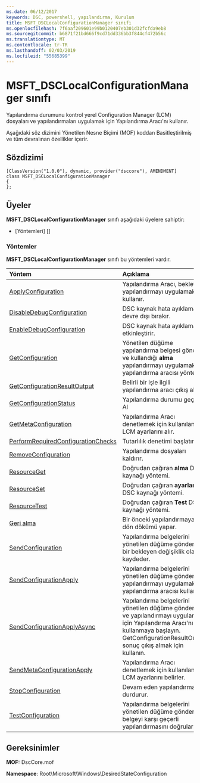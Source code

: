 ```yaml
---
ms.date: 06/12/2017
keywords: DSC, powershell, yapılandırma, Kurulum
title: MSFT_DSCLocalConfigurationManager sınıfı
ms.openlocfilehash: 7f6aaf209601e99b0120407eb301d32fcfda9eb8
ms.sourcegitcommit: b6871f21bd666f9cd71dd336bb3f844cf472b56c
ms.translationtype: MT
ms.contentlocale: tr-TR
ms.lasthandoff: 02/03/2019
ms.locfileid: "55685399"
---
```

# <a name="msftdsclocalconfigurationmanager-class"></a>MSFT_DSCLocalConfigurationManager sınıfı

Yapılandırma durumunu kontrol yerel Configuration Manager (LCM) dosyaları ve yapılandırmaları uygulamak için Yapılandırma Aracı'nı kullanır.

Aşağıdaki söz dizimini Yönetilen Nesne Biçimi (MOF) koddan Basitleştirilmiş ve tüm devralınan özellikler içerir.

## <a name="syntax"></a>Sözdizimi

```
[ClassVersion("1.0.0"), dynamic, provider("dsccore"), AMENDMENT]
class MSFT_DSCLocalConfigurationManager
{
};
```

## <a name="members"></a>Üyeler

**MSFT_DSCLocalConfigurationManager** sınıfı aşağıdaki üyelere sahiptir:

- [Yöntemleri] []

### <a name="methods"></a>Yöntemler

**MSFT_DSCLocalConfigurationManager** sınıfı bu yöntemleri vardır.

|Yöntem |Açıklama |
|:--- |:---|
| [ApplyConfiguration](msft-dsclocalconfigurationmanager-applyconfiguration.md)| Yapılandırma Aracı, bekleyen yapılandırmayı uygulamak için kullanır.|
| [DisableDebugConfiguration](msft-dsclocalconfigurationmanager-disabledebugconfiguration.md)| DSC kaynak hata ayıklama devre dışı bırakır.|
| [EnableDebugConfiguration](msft-dsclocalconfigurationmanager-enabledebugconfiguration.md)| DSC kaynak hata ayıklamasını etkinleştirir.|
| [GetConfiguration](msft-dsclocalconfigurationmanager-getconfiguration.md)| Yönetilen düğüme yapılandırma belgesi gönderir ve kullandığı **alma** yapılandırmayı uygulamak için yapılandırma aracısı yöntemi.|
| [GetConfigurationResultOutput](msft-dsclocalconfigurationmanager-getconfigurationresultoutput.md)| Belirli bir işle ilgili yapılandırma aracı çıkış alır.|
| [GetConfigurationStatus](msft-dsclocalconfigurationmanager-getconfigurationstatus.md)| Yapılandırma durumu geçmişi Al|
| [GetMetaConfiguration](msft-dsclocalconfigurationmanager-getmetaconfiguration.md)| Yapılandırma Aracı denetlemek için kullanılan LCM ayarlarını alır.|
| [PerformRequiredConfigurationChecks](msft-dsclocalconfigurationmanager-performrequiredconfigurationchecks.md)| Tutarlılık denetimi başlatır.|
| [RemoveConfiguration](msft-dsclocalconfigurationmanager-removeconfiguration.md)| Yapılandırma dosyaları kaldırır.|
| [ResourceGet](msft-dsclocalconfigurationmanager-resourceget.md)| Doğrudan çağıran **alma** DSC kaynağı yöntemi.|
| [ResourceSet](msft-dsclocalconfigurationmanager-resourceset.md)| Doğrudan çağıran **ayarlamak** DSC kaynağı yöntemi.|
| [ResourceTest](msft-dsclocalconfigurationmanager-resourcetest.md)| Doğrudan çağıran **Test** DSC kaynağı yöntemi.|
| [Geri alma](msft-dsclocalconfigurationmanager-rollback.md)| Bir önceki yapılandırmaya geri dön dökümü yapar.|
| [SendConfiguration](msft-dsclocalconfigurationmanager-sendconfiguration.md)| Yapılandırma belgelerini yönetilen düğüme gönderir ve bir bekleyen değişiklik olarak kaydeder.|
| [SendConfigurationApply](msft-dsclocalconfigurationmanager-sendconfigurationapply.md)| Yapılandırma belgelerini yönetilen düğüme gönderir ve yapılandırmayı uygulamak için yapılandırma aracısı kullanır.|
| [SendConfigurationApplyAsync](msft-dsclocalconfigurationmanager-sendconfigurationapplyasync.md)| Yapılandırma belgelerini yönetilen düğüme gönderin ve yapılandırmayı uygulamak için Yapılandırma Aracı'nı kullanmaya başlayın. GetConfigurationResultOutput sonuç çıkış almak için kullanın.|
| [SendMetaConfigurationApply](msft-dsclocalconfigurationmanager-sendmetaconfigurationapply.md)| Yapılandırma Aracı denetlemek için kullanılan LCM ayarlarını belirler.|
| [StopConfiguration](msft-dsclocalconfigurationmanager-stopconfiguration.md)| Devam eden yapılandırma durdurur.|
| [TestConfiguration](msft-dsclocalconfigurationmanager-testconfiguration.md)| Yapılandırma belgelerini yönetilen düğüme gönderir ve belgeyi karşı geçerli yapılandırmasını doğrular.|

## <a name="requirements"></a>Gereksinimler

**MOF:** DscCore.mof

**Namespace**: Root\Microsoft\Windows\DesiredStateConfiguration